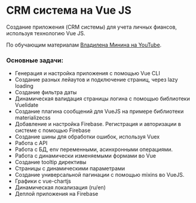 # CRM система на Vue JS
Создание приложения (CRM системы) для учета личных фиансов, используя технологию Vue JS.

По обучающим материалам [Владилена Минина на YouTube](https://www.youtube.com/playlist?list=PLqKQF2ojwm3njNpksFCi8o-_c-9Vva_W0).

### Основные задачи:

- Генерация и настройка приложения с помощью Vue CLI 
- Создание разных лейаутов и подключение страниц, через lazy loading
- Создание фильтра даты
- Динамическая валидация страницы логина с помощью библиотеки Vuelidate
- Создание плагина сообщений для VueJS на примере библиотеки materializecss
- Добавление и настройка Firebase. Регистрация и авторизации в системе с помощью Firebase
- Создание шины для обработки ошибок, используя Vuex
- Работа с API
- Работа с БД, env переменными, асинхронными операциями.
- Работа с динамически изменяемыми формами во Vue
- Создание tooltip директивы
- Страницы с динамическими параметрами
- Создание универсальной пагинации с помощью mixins во VueJS.
- Графики с vue-chartjs
- Динамическая локализация (ru/en)
- Деплой приложения на Firebase
